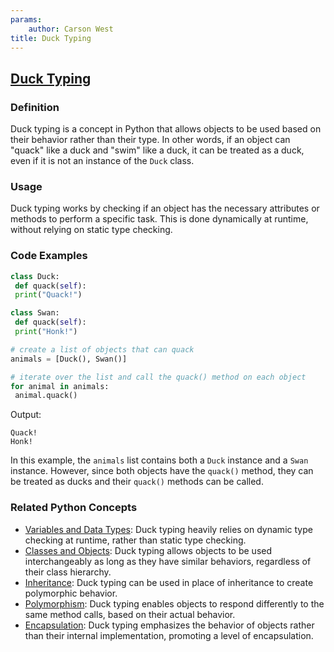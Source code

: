 ```yaml
---
params:
	author: Carson West
title: Duck Typing
--- 
```

## [Duck Typing](./../duck-typing/)

### Definition
Duck typing is a concept in Python that allows objects to be used based on their behavior rather than their type. In other words, if an object can "quack" like a duck and "swim" like a duck, it can be treated as a duck, even if it is not an instance of the `Duck` class.

### Usage
Duck typing works by checking if an object has the necessary attributes or methods to perform a specific task. This is done dynamically at runtime, without relying on static type checking.

### Code Examples
```python
class Duck:
 def quack(self):
 print("Quack!")

class Swan:
 def quack(self):
 print("Honk!")

# create a list of objects that can quack
animals = [Duck(), Swan()]

# iterate over the list and call the quack() method on each object
for animal in animals:
 animal.quack()
```

Output:
```
Quack!
Honk!
```

In this example, the `animals` list contains both a `Duck` instance and a `Swan` instance. However, since both objects have the `quack()` method, they can be treated as ducks and their `quack()` methods can be called.

### Related Python Concepts

- [Variables and Data Types](./../variables-and-data-types/): Duck typing heavily relies on dynamic type checking at runtime, rather than static type checking.
- [Classes and Objects](./../classes-and-objects/): Duck typing allows objects to be used interchangeably as long as they have similar behaviors, regardless of their class hierarchy.
- [Inheritance](./../inheritance/): Duck typing can be used in place of inheritance to create polymorphic behavior.
- [Polymorphism](./../polymorphism/): Duck typing enables objects to respond differently to the same method calls, based on their actual behavior.
- [Encapsulation](./../encapsulation/): Duck typing emphasizes the behavior of objects rather than their internal implementation, promoting a level of encapsulation.